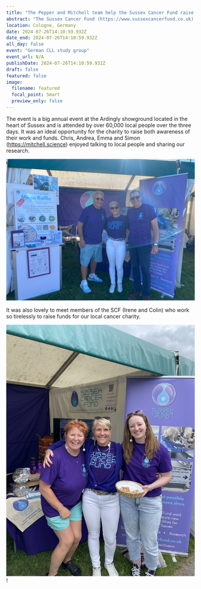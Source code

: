 ```yaml
---
title: "The Pepper and Mitchell team help the Sussex Cancer Fund raise money and awareness at the South of England show"
abstract: "The Sussex Cancer Fund (https://www.sussexcancerfund.co.uk) play an important role in supporting our research at BSMS so we were delighted to be invited to help them on their stall at the South of England show 6-8 June 2024."
location: Cologne, Germany
date: 2024-07-26T14:10:59.932Z
date_end: 2024-07-26T14:10:59.932Z
all_day: false
event: "German CLL study group"
event_url: N/A
publishDate: 2024-07-26T14:10:59.932Z
draft: false
featured: false
image:
  filename: featured
  focal_point: Smart
  preview_only: false
---
```


[](EmmaSimon.png)

The event is a big annual event at the Ardingly showground located in the heart of Sussex and is attended by over 60,000 local people over the three days. It was an ideal opportunity for the charity to raise both awareness of their work and funds. Chris, Andrea, Emma and Simon (https://mitchell.science) enjoyed talking to local people and sharing our research. 

![](Unknown-4.jpeg)

It was also lovely to meet members of the SCF (Irene and Colin) who work so tirelessly to raise funds for our local cancer charity. 

![](Unknown-8.jpeg)!
